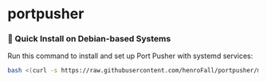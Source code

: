 # portpusher  

### 🚀 Quick Install on Debian-based Systems

Run this command to install and set up Port Pusher with systemd services:

```sh
bash <(curl -s https://raw.githubusercontent.com/henroFall/portpusher/main/install_portpusher.sh)
